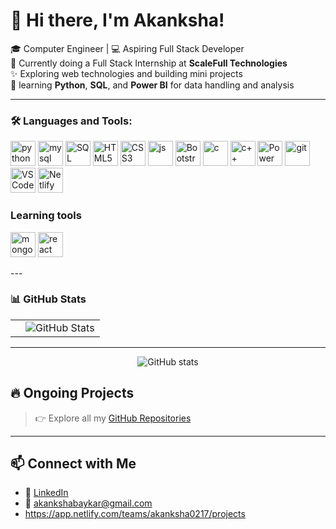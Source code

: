 
# 👋 Hi there, I'm Akanksha!

🎓 Computer Engineer | 💻 Aspiring Full Stack Developer  
🌱 Currently doing a Full Stack Internship at **ScaleFull Technologies**  
✨ Exploring web technologies and building mini projects  
🐍 learning **Python**, **SQL**, and **Power BI** for data handling and analysis

---


### 🛠️ Languages and Tools:
<p align="left">
  <img src="https://cdn.jsdelivr.net/gh/devicons/devicon/icons/python/python-original.svg" height="40" alt="python" padding="20"/>
  <img src="https://cdn.jsdelivr.net/gh/devicons/devicon/icons/mysql/mysql-original.svg" height="40" alt="mysql"padding="20"/>
    <img src="https://img.icons8.com/color/48/000000/sql.png" height="40" alt="SQL Icon" padding="20" />
    <img src="https://cdn.jsdelivr.net/gh/devicons/devicon/icons/html5/html5-original.svg" height="40" alt="HTML5" padding="20"/>
  <img src="https://cdn.jsdelivr.net/gh/devicons/devicon/icons/css3/css3-original.svg" height="40" alt="CSS3" padding="20"/>
  <img src="https://cdn.jsdelivr.net/gh/devicons/devicon/icons/javascript/javascript-original.svg" height="40" alt="js" padding="20"/>
  <img src="https://cdn.jsdelivr.net/gh/devicons/devicon/icons/bootstrap/bootstrap-original.svg" height="40" alt="Bootstrap"padding="20" />
  <img src="https://cdn.jsdelivr.net/gh/devicons/devicon/icons/c/c-original.svg" height="40" alt="c" padding="20"/>
  <img src="https://cdn.jsdelivr.net/gh/devicons/devicon/icons/cplusplus/cplusplus-original.svg" height="40" alt="c++"padding="20"/>
  <img src="https://img.icons8.com/color/48/power-bi.png" height="40" alt="Power BI"padding="20"/>
  <img src="https://cdn.jsdelivr.net/gh/devicons/devicon/icons/git/git-original.svg" height="40" alt="git"padding="20"/>
  <img src="https://cdn.jsdelivr.net/gh/devicons/devicon/icons/vscode/vscode-original.svg" height="40" alt="VS Code"padding="20" />
  <img src="https://cdn.jsdelivr.net/gh/devicons/devicon/icons/netlify/netlify-original.svg" height="40" alt="Netlify" />

</p>

 ### Learning tools
 <p align="left">
   <img src="https://cdn.jsdelivr.net/gh/devicons/devicon/icons/mongodb/mongodb-original.svg" height="40" alt="mongodb"/>
   <img src="https://cdn.jsdelivr.net/gh/devicons/devicon/icons/react/react-original.svg" height="40" alt="react"/>
  </p>
---

### 📊 GitHub Stats

<table>
  <tr>
    <td>
    </td>
    <td>
      <img src="https://github-profile-summary-cards.vercel.app/api/cards/profile-details?username=akanksha0217&theme=github_dark" alt="GitHub Stats" />
    </td>
  </tr>
</table>

---

<p align="center">
  <img src="https://github-readme-stats.vercel.app/api?username=akanksha0217&show_icons=true&theme=github_dark" alt="GitHub stats" />
</p>








## 🔥 Ongoing Projects

> 👉 Explore all my [GitHub Repositories](https://github.com/Akanksha0217?tab=repositories)

---

## 📫 Connect with Me

- 🔗 [LinkedIn](https://www.linkcdin.com/in/akanksha-baykar-614116228/) 
- 📧 akankshabaykar@gmail.com
- https://app.netlify.com/teams/akanksha0217/projects

